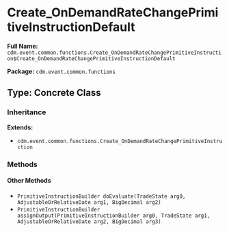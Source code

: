 # Create_OnDemandRateChangePrimitiveInstructionDefault

**Full Name:** `cdm.event.common.functions.Create_OnDemandRateChangePrimitiveInstruction$Create_OnDemandRateChangePrimitiveInstructionDefault`

**Package:** `cdm.event.common.functions`

## Type: Concrete Class

### Inheritance

**Extends:**
- `cdm.event.common.functions.Create_OnDemandRateChangePrimitiveInstruction`

### Methods

#### Other Methods

- `PrimitiveInstructionBuilder doEvaluate(TradeState arg0, AdjustableOrRelativeDate arg1, BigDecimal arg2)`
- `PrimitiveInstructionBuilder assignOutput(PrimitiveInstructionBuilder arg0, TradeState arg1, AdjustableOrRelativeDate arg2, BigDecimal arg3)`

